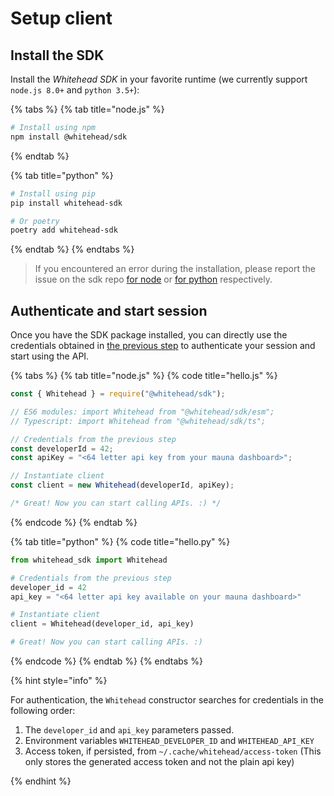 # Setup client

## Install the SDK

Install the _Whitehead SDK_ in your favorite runtime \(we currently support `node.js 8.0+` and `python 3.5+`\):

{% tabs %}
{% tab title="node.js" %}
```bash
# Install using npm
npm install @whitehead/sdk
```
{% endtab %}

{% tab title="python" %}
```bash
# Install using pip
pip install whitehead-sdk

# Or poetry
poetry add whitehead-sdk
```
{% endtab %}
{% endtabs %}

> If you encountered an error during the installation, please report the issue on the sdk repo [for node](https://github.com/whitehead-ai/node-sdk/issues) or [for python](https://github.com/whitehead-ai/python-sdk/issues) respectively.

## Authenticate and start session

Once you have the SDK package installed, you can directly use the credentials obtained in [the previous step](get-api-key.md#grab-your-id-and-private-key) to authenticate your session and start using the API.

{% tabs %}
{% tab title="node.js" %}
{% code title="hello.js" %}
```javascript
const { Whitehead } = require("@whitehead/sdk");

// ES6 modules: import Whitehead from "@whitehead/sdk/esm";
// Typescript: import Whitehead from "@whitehead/sdk/ts";

// Credentials from the previous step
const developerId = 42;
const apiKey = "<64 letter api key from your mauna dashboard>";

// Instantiate client
const client = new Whitehead(developerId, apiKey);

/* Great! Now you can start calling APIs. :) */

```
{% endcode %}
{% endtab %}

{% tab title="python" %}
{% code title="hello.py" %}
```python
from whitehead_sdk import Whitehead

# Credentials from the previous step
developer_id = 42
api_key = "<64 letter api key available on your mauna dashboard>"

# Instantiate client
client = Whitehead(developer_id, api_key)

# Great! Now you can start calling APIs. :)

```
{% endcode %}
{% endtab %}
{% endtabs %}

{% hint style="info" %}

For authentication, the `Whitehead` constructor searches for credentials in the following order:

1. The `developer_id` and `api_key` parameters passed.  
2. Environment variables `WHITEHEAD_DEVELOPER_ID` and `WHITEHEAD_API_KEY`  
3. Access token, if persisted, from `~/.cache/whitehead/access-token` (This only stores the generated access token and not the plain api key)  

{% endhint %}
